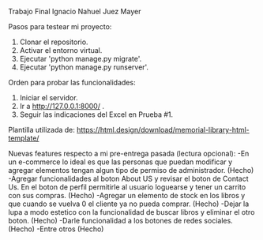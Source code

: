 Trabajo Final Ignacio Nahuel Juez Mayer

Pasos para testear mi proyecto:
1. Clonar el repositorio.
2. Activar el entorno virtual.
3. Ejecutar 'python manage.py migrate'.
4. Ejecutar 'python manage.py runserver'.

Orden para probar las funcionalidades:
1. Iniciar el servidor.
2. Ir a http://127.0.0.1:8000/ .
3. Seguir las indicaciones del Excel en Prueba #1.

 Plantilla utilizada de: https://html.design/download/memorial-library-html-template/


Nuevas features respecto a mi pre-entrega pasada (lectura opcional): 
    -En un e-commerce lo ideal es que las personas que puedan modificar y agregar elementos tengan algun tipo de permiso de administrador. (Hecho)
    -Agregar funcionalidades al boton About US y revisar el boton de Contact Us. En el boton de perfil permitirle al usuario loguearse y tener un carrito con sus compras. (Hecho)
    -Agregar un elemento de stock en los libros y que cuando se vuelva 0 el cliente ya no pueda comprar. (Hecho)
    -Dejar la lupa a modo estetico con la funcionalidad de buscar libros y eliminar el otro boton. (Hecho)
    -Darle funcionalidad a los botones de redes sociales. (Hecho)
    -Entre otros (Hecho)

